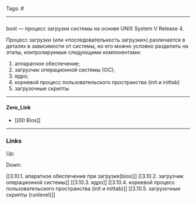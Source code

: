 Tags: #
***
###

boot — процесс загрузки системы на основе UNIX System V Release 4.

Процесс загрузки (или «последовательность загрузки») различается в деталях в зависимости от системы, но его можно условно разделить на этапы, контролируемые следующими компонентами: 
1. аппаратное обеспечение;
2. загрузчик операционной системы (ОС);
3. ядро;
4. корневой процесс пользовательского пространства (init и inittab) 
5. загрузочные скрипты

***
#### Zero_Link
- [[00 Bios]]
***
### Links
Up:

Down:

[[3.10.1. апаратное обеспечение при загрузке(bios)]]
[[3.10.2. загрузчик операционной системы]]
[[3.10.3. ядро]]
[[3.10.4. корневой процесс пользовательского пространства (init и inittab)]]
[[3.10.5. загрузочные скрипты (runlevel)]]